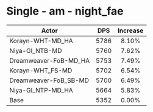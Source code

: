 # Single - am - night_fae
| Actor | DPS | Increase |
|---|:---:|:---:|
|Korayn-WHT-MD_HA|5786|8.10%|
|Niya-GI_NTB-MD|5760|7.62%|
|Dreamweaver-FoB-MD_HA|5753|7.49%|
|Korayn-WHT_FS-MD|5702|6.54%|
|Dreamweaver-FoB_SB-MD|5700|6.49%|
|Niya-GI_NTP-MD_HA|5664|5.83%|
|Base|5352|0.00%|
